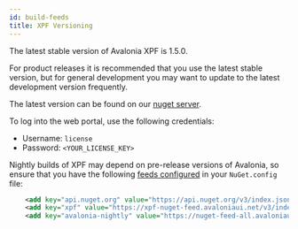 ```yaml
---
id: build-feeds
title: XPF Versioning
---
```


The latest stable version of Avalonia XPF is 1.5.0.

For product releases it is recommended that you use the latest stable version, but for general development you may want to update to the latest development version frequently.

The latest version can be found on our [nuget server](https://xpf-nuget-feed.avaloniaui.net/packages/xpf.sdk).

To log into the web portal, use the following credentials:

- Username: `license`
- Password: `<YOUR_LICENSE_KEY>`

Nightly builds of XPF may depend on pre-release versions of Avalonia, so ensure that you have the following [feeds configured](getting-started#step-2-add-a-nugetconfig) in your `NuGet.config` file:

```xml
    <add key="api.nuget.org" value="https://api.nuget.org/v3/index.json" />
    <add key="xpf" value="https://xpf-nuget-feed.avaloniaui.net/v3/index.json" />
    <add key="avalonia-nightly" value="https://nuget-feed-all.avaloniaui.net/v3/index.json" />
```
